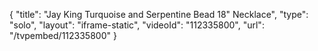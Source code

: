 {
    "title": "Jay King Turquoise and Serpentine Bead 18\" Necklace",
    "type": "solo",
    "layout": "iframe-static",
    "videoId": "112335800",
    "url": "\/tvpembed\/112335800"
}